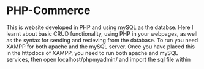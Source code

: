 # PHP-Commerce

This is website developed in PHP and using mySQL as the databse. 
Here I learnt about basic CRUD functionality, using PHP in your webpages, as well as the syntax for sending and recieving from the database.
To run you need XAMPP for both apache and the mySQL server. Once you have placed this in the httpdocs of XAMPP, you need to run both apache and mySQL services, then open localhost/phpmyadmin/ and import the sql file within 

